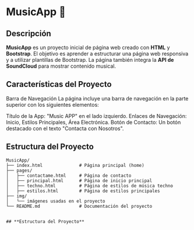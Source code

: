# **MusicApp** 🎵

## **Descripción**
**MusicApp** es un proyecto inicial de página web creado con **HTML** y **Bootstrap**. El objetivo es aprender a estructurar una página web responsiva y a utilizar plantillas de Bootstrap. La página también integra la **API de SoundCloud** para mostrar contenido musical.

## **Características del Proyecto**
Barra de Navegación
La página incluye una barra de navegación en la parte superior con los siguientes elementos:

Título de la App: "Music APP" en el lado izquierdo.
Enlaces de Navegación: Inicio, Estilos Principales, Área Electrónica.
Botón de Contacto: Un botón destacado con el texto "Contacta con Nosotros".



## **Estructura del Proyecto**

```plaintext
MusicApp/
├── index.html              # Página principal (home)
├── pages/
│   ├── contactame.html     # Página de contacto
│   ├── principal.html      # Página de inicio principal
│   ├── techno.html         # Página de estilos de música techno
│   ├── estilos.html        # Página de estilos principales
├── img/
│   └── imágenes usadas en el proyecto
└── README.md               # Documentación del proyecto


## **Estructura del Proyecto**
